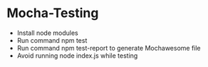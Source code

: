 # Mocha-Testing
- Install node modules
- Run command npm test 
- Run command npm test-report to generate Mochawesome file
- Avoid running node index.js while testing

